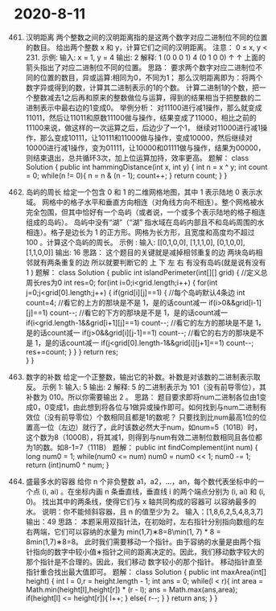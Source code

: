 # 2020-8-11
461. 汉明距离
      两个整数之间的汉明距离指的是这两个数字对应二进制位不同的位置的数目。
      给出两个整数 x 和 y，计算它们之间的汉明距离。
      注意：
      0 ≤ x, y < 231.
      示例:
      输入: x = 1, y = 4
      输出: 2
      解释:
      1   (0 0 0 1)
      4   (0 1 0 0)
             ↑   ↑
      上面的箭头指出了对应二进制位不同的位置。
思路：
      要求两个数字对应二进制位不同的位置的数目，异或运算:相同为0，不同为1；
      那么汉明距离即为：将两个数字异或得到的数，计算其二进制表示的1的个数。
      计算二进制1的个数，把一个整数减去1之后再和原来的整数做位与运算，得到的结果相当于把整数的二进制表示中最右边的1变成0。
      举例分析：
      对11100进行减1操作，那么就变成11011，然后让11011和原数11100做与操作，结果变成了11000，相比之前的11100来说，做这样的一次运算之后，后边少了一个1，
      继续对11000进行减1操作，那么变成10111，让10111和11000做与操作，变成10000，然后继续对10000进行减1操作，变为01111，让10000和01111做与操作，结果为00000，
      则结束退出，总共循环3次，加上位运算加持，效率更高。
题解：
class Solution {
    public int hammingDistance(int x, int y) {
        int n = x ^ y;
        int count = 0;
        while(n != 0){
            n = n & (n - 1);
            count++;
        }
        return count;
    }
}

463. 岛屿的周长
     给定一个包含 0 和 1 的二维网格地图，其中 1 表示陆地 0 表示水域。
    网格中的格子水平和垂直方向相连（对角线方向不相连）。整个网格被水完全包围，但其中恰好有一个岛屿（或者说，一个或多个表示陆地的格子相连组成的岛屿）。
    岛屿中没有“湖”（“湖” 指水域在岛屿内部且不和岛屿周围的水相连）。格子是边长为 1 的正方形。网格为长方形，且宽度和高度均不超过 100 。计算这个岛屿的周长。
    示例 :
    输入:
    [[0,1,0,0],
     [1,1,1,0],
     [0,1,0,0],
     [1,1,0,0]]
    输出: 16
思路：
    这个题目的关键就是减掉相邻重复的边
    两块岛屿相邻就有两条重复的边
    所以就要判断它的 上 下 左 右 有没有岛屿(就是说有没有 1 )
题解：
class Solution {
    public int islandPerimeter(int[][] grid) {
		//定义总周长res为0
        int res=0;
		for(int i=0;i<grid.length;i++) {
			for(int j=0;j<grid[0].length;j++) {
				if(grid[i][j]==1) {
					//每个岛屿默认4条边
					int count=4;
					//看它的上方的那块是不是 1，是的话count减一
					if(i>0&&grid[i-1][j]==1)
						count--;
					//看它的下方的那块是不是 1，是的话count减一
					if(i<grid.length-1&&grid[i+1][j]==1)
						count--;
					//看它的左方的那块是不是 1，是的话count减一
					if(j>0&&grid[i][j-1]==1)
						count--;
					//看它的右方的那块是不是 1，是的话count减一
					if(j<grid[0].length-1&&grid[i][j+1]==1)
						count--;
					res+=count;
				}
			}
		}
		return res;  
    }
}

476. 数字的补数
    给定一个正整数，输出它的补数。补数是对该数的二进制表示取反。
    示例 1:
    输入: 5
    输出: 2
    解释: 5 的二进制表示为 101（没有前导零位），其补数为 010。所以你需要输出 2 。
思路：
    题目要求即将num二进制各位由1变成0，0变成1，由此想到将各位与1做异或操作即可。如何找到与num二进制有效位（没有前导零位）个数相同且都是1的数呢？
    只要找到比num最高1位的位置高一位（左边）就行了，此时该数必然大于num，如num=5（101B）时，这个数为8（1000B），将其减1，则得到与num有效二进制位数相同且各位都为1的数。如8-1=7（111B）
题解：
public int findComplement(int num) {
        long num0 = 1;
        while(num0 <= num)
            num0 = num0 << 1;
        num0 -= 1;
        return (int)num0 ^ num;
    }

11. 盛最多水的容器
    给你 n 个非负整数 a1，a2，...，an，每个数代表坐标中的一个点 (i, ai) 。在坐标内画 n 条垂直线，垂直线 i 的两个端点分别为 (i, ai) 和 (i, 0)。
    找出其中的两条线，使得它们与 x 轴共同构成的容器可       以容纳最多的水。
    说明：你不能倾斜容器，且 n 的值至少为 2。
    输入：[1,8,6,2,5,4,8,3,7]
    输出：49
思路：
    本题采用双指针法，在初始时，左右指针分别指向数组的左右两端，它们可以容纳的水量为 min⁡(1,7)∗8=8\min(1, 7) * 8 = 8min(1,7)∗8=8。
    此时我们需要移动一个指针。由于容纳的水量是由两个指针指向的数字中较小值∗指针之间的距离决定的。因此，我们移动数字较大的那个指针是不合理的。因此，我们移动 数字较小的那个指针。
    移动指针直至指针重合找出最大值即可。
题解：
class Solution {
    public int maxArea(int[] height) {
        int l = 0,r = height.length - 1;
        int ans = 0;
        while(l < r){
            int area = Math.min(height[l],height[r]) * (r - l);
            ans = Math.max(ans,area);
            if(height[l] <= height[r]){
                l++;
            }
            else{
                r--;
            }
        }
        return ans;
    }
}
